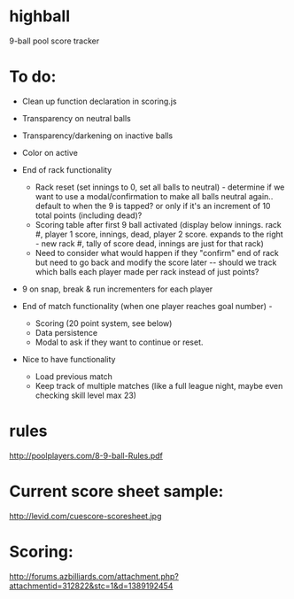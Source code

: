 # highball
9-ball pool score tracker

# To do:
- Clean up function declaration in scoring.js
- Transparency on neutral balls
- Transparency/darkening on inactive balls
- Color on active 
- End of rack functionality
    - Rack reset (set innings to 0, set all balls to neutral) - determine if we want to use a modal/confirmation to make all balls neutral again.. default to when the 9 is tapped? or only if it's an increment of 10 total points (including dead)?
    - Scoring table after first 9 ball activated (display below innings. rack #, player 1 score, innings, dead, player 2 score. expands to the right - new rack #, tally of score dead, innings are just for that rack)
    - Need to consider what would happen if they "confirm" end of rack but need to go back and modify the score later -- should we track which balls each player made per rack instead of just points?
- 9 on snap, break & run incrementers for each player
- End of match functionality (when one player reaches goal number) - 
    - Scoring (20 point system, see below)
    - Data persistence
    - Modal to ask if they want to continue or reset.


- Nice to have functionality
    - Load previous match
    - Keep track of multiple matches (like a full league night, maybe even checking skill level max 23)

# rules
http://poolplayers.com/8-9-ball-Rules.pdf

# Current score sheet sample:
http://levid.com/cuescore-scoresheet.jpg

# Scoring:
http://forums.azbilliards.com/attachment.php?attachmentid=312822&stc=1&d=1389192454